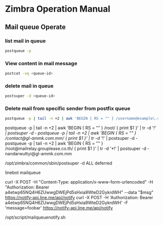 # Zimbra Operation Manual

## Mail queue Operate

### list mail in queue
```sh
postqueue -p 
``` 
### View content in mail message

```sh
postcat -vq <queue-id>      
``` 
### delete mail in queue
```sh
postsuper -d <queue-id> 
``` 
### Delete mail from specific sender from postfix queue

```sh
postqueue -p | tail -n +2 | awk 'BEGIN { RS = "" } /username@example\.com/ { print $1 }' | tr -d '*!' | postsuper -d -
``` 

postqueue -p | tail -n +2 | awk 'BEGIN { RS = "" } /root/ { print $1 }' | tr -d '*!' | postsuper -d -
postqueue -p | tail -n +2 | awk 'BEGIN { RS = "" } /contact@gl\-ammk\.com\.mm/ { print $1 }' | tr -d '*!' | postsuper -d -
postqueue -p | tail -n +2 | awk 'BEGIN { RS = "" } /root@mailrelay\.grouplease\.co\.th/ { print $1 }' | tr -d '*!' | postsuper -d -
nandarwuttyi@gl\-ammk\.com\.mm

/opt/zimbra/common/sbin/postsuper -d ALL deferred

linebot mailqueue


curl -X POST -H "Content-Type: application/x-www-form-urlencoded" -H "Authorization: Bearer a4etwp65NQ4H6ZUwwgDWEjPd5sHxia9WteD2GykrdWH" --data "$msg" https://notify-api.line.me/api/notify
curl -X POST -H 'Authorization: Bearer a4etwp65NQ4H6ZUwwgDWEjPd5sHxia9WteD2GykrdWH' -F 'message=foobar' https://notify-api.line.me/api/notify

/opt/script/mailqueuenotify.sh